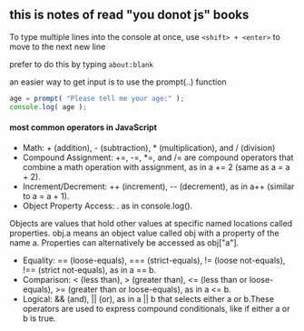 ## this is notes of read "you donot js" books

To type multiple lines into the console at once, use `<shift> + <enter>` to move to the next new line

prefer to do this by typing `about:blank`

an easier way to get input is to use the prompt(..) function
```javascript
age = prompt( "Please tell me your age:" );
console.log( age );
```
#### most common operators in JavaScript
- Math: + (addition), - (subtraction), * (multiplication), and / (division)
- Compound Assignment: +=, -=, *=, and /= are compound operators that combine a math operation with assignment, as in a += 2 (same as a = a + 2).
- Increment/Decrement: ++ (increment), -- (decrement), as in a++ (similar to a = a + 1).
- Object Property Access: . as in console.log().

Objects are values that hold other values at specific named locations called properties. 
obj.a means an object value called obj with a property of the name a. Properties can alternatively be accessed as obj["a"].

- Equality: == (loose-equals), === (strict-equals), != (loose not-equals), !== (strict not-equals), as in a == b.
- Comparison: < (less than), > (greater than), <= (less than or loose-equals), >= (greater than or loose-equals), as in a <= b.
- Logical: && (and), || (or), as in a || b that selects either a or b.These operators are used to express compound conditionals, like if either a or b is true.
